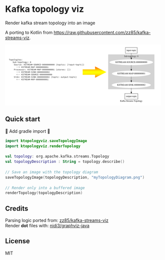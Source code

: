 # Kafka topology viz

Render kafka stream topology into an image

A porting to Kotlin from https://raw.githubusercontent.com/zz85/kafka-streams-viz.

![K Topology Viz](./assets/KTopologyViz.png)

## Quick start
🚧 Add gradle import 🚧

```kotlin
import ktopologyviz.saveTopologyImage
import ktopologyviz.renderTopology

val topology: org.apache.kafka.streams.Topology 
val topologyDescription : String = topology.describe()

// Save an image with the topology diagram
saveTopologyImage(topologyDescription, "myTopologyDiagram.png")

// Render only into a buffered image
renderTopology(topologyDescription)
```

## Credits
Parsing logic ported from: [zz85/kafka-streams-viz](https://raw.githubusercontent.com/zz85/kafka-streams-viz)  
Render **dot** files with: [nidi3/graphviz-java](https://github.com/nidi3/graphviz-java)

## License

MIT